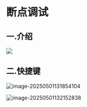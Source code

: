 # 断点调试

## 一.介绍

![](C:\Users\24709\AppData\Roaming\Typora\typora-user-images\image-20250430211320039.png)





## 二.快捷键

![image-20250501131854104](C:\Users\24709\AppData\Roaming\Typora\typora-user-images\image-20250501131854104.png)

![image-20250501132152838](C:\Users\24709\AppData\Roaming\Typora\typora-user-images\image-20250501132152838.png)
